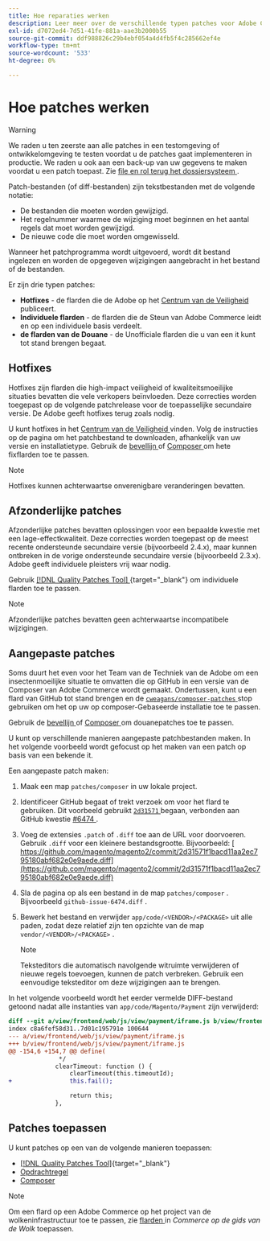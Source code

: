 ```yaml
---
title: Hoe reparaties werken
description: Leer meer over de verschillende typen patches voor Adobe Commerce en hoe ze werken.
exl-id: d7072ed4-7d51-41fe-881a-aae3b2000b55
source-git-commit: ddf988826c29b4ebf054a4d4fb5f4c285662ef4e
workflow-type: tm+mt
source-wordcount: '533'
ht-degree: 0%

---
```


# Hoe patches werken

>[!WARNING]
>
>We raden u ten zeerste aan alle patches in een testomgeving of ontwikkelomgeving te testen voordat u de patches gaat implementeren in productie. We raden u ook aan een back-up van uw gegevens te maken voordat u een patch toepast. Zie [ file en rol terug het dossiersysteem ](../../installation/tutorials/backup.md).

Patch-bestanden (of diff-bestanden) zijn tekstbestanden met de volgende notatie:

- De bestanden die moeten worden gewijzigd.
- Het regelnummer waarmee de wijziging moet beginnen en het aantal regels dat moet worden gewijzigd.
- De nieuwe code die moet worden omgewisseld.

Wanneer het patchprogramma wordt uitgevoerd, wordt dit bestand ingelezen en worden de opgegeven wijzigingen aangebracht in het bestand of de bestanden.

Er zijn drie typen patches:

- **Hotfixes** - de flarden die de Adobe op het [ Centrum van de Veiligheid ](https://magento.com/security/patches) publiceert.
- **Individuele flarden** - de flarden die de Steun van Adobe Commerce leidt en op een individuele basis verdeelt.
- **de flarden van de Douane** - de Unofficiale flarden die u van een it kunt tot stand brengen begaat.

## Hotfixes

Hotfixes zijn flarden die high-impact veiligheid of kwaliteitsmoeilijke situaties bevatten die vele verkopers beïnvloeden. Deze correcties worden toegepast op de volgende patchrelease voor de toepasselijke secundaire versie. De Adobe geeft hotfixes terug zoals nodig.

U kunt hotfixes in het [ Centrum van de Veiligheid ](https://magento.com/security/patches) vinden. Volg de instructies op de pagina om het patchbestand te downloaden, afhankelijk van uw versie en installatietype. Gebruik de [ bevellijn ](../patches/apply.md#) of [ Composer ](../patches/apply.md) om hete fixflarden toe te passen.

>[!NOTE]
>
>Hotfixes kunnen achterwaartse onverenigbare veranderingen bevatten.

## Afzonderlijke patches

Afzonderlijke patches bevatten oplossingen voor een bepaalde kwestie met een lage-effectkwaliteit. Deze correcties worden toegepast op de meest recente ondersteunde secundaire versie (bijvoorbeeld 2.4.x), maar kunnen ontbreken in de vorige ondersteunde secundaire versie (bijvoorbeeld 2.3.x). Adobe geeft individuele pleisters vrij waar nodig.

Gebruik [[!DNL Quality Patches Tool] ](https://experienceleague.adobe.com/tools/commerce-quality-patches/index.html?lang=nl-NL){target="_blank"}  om individuele flarden toe te passen.

>[!NOTE]
>
>Afzonderlijke patches bevatten geen achterwaartse incompatibele wijzigingen.

## Aangepaste patches

Soms duurt het even voor het Team van de Techniek van de Adobe om een insectenmoeilijke situatie te omvatten die op GitHub in een versie van de Composer van Adobe Commerce wordt gemaakt. Ondertussen, kunt u een flard van GitHub tot stand brengen en de [`cweagans/composer-patches` ](https://github.com/cweagans/composer-patches/) stop gebruiken om het op uw op composer-Gebaseerde installatie toe te passen.

Gebruik de [ bevellijn ](apply.md#command-line) of [ Composer ](apply.md#composer) om douanepatches toe te passen.

U kunt op verschillende manieren aangepaste patchbestanden maken. In het volgende voorbeeld wordt gefocust op het maken van een patch op basis van een bekende it.

Een aangepaste patch maken:

1. Maak een map `patches/composer` in uw lokale project.
1. Identificeer GitHub begaat of trekt verzoek om voor het flard te gebruiken. Dit voorbeeld gebruikt [`2d31571` ](https://github.com/magento/magento2/commit/2d31571f1bacd11aa2ec795180abf682e0e9aede) begaan, verbonden aan GitHub kwestie [ #6474 ](https://github.com/magento/magento2/issues/6474).
1. Voeg de extensies `.patch` of `.diff` toe aan de URL voor doorvoeren. Gebruik `.diff` voor een kleinere bestandsgrootte. Bijvoorbeeld: [ https://github.com/magento/magento2/commit/2d31571f1bacd11aa2ec795180abf682e0e9aede.diff](https://github.com/magento/magento2/commit/2d31571f1bacd11aa2ec795180abf682e0e9aede.diff)
1. Sla de pagina op als een bestand in de map `patches/composer` . Bijvoorbeeld `github-issue-6474.diff` .
1. Bewerk het bestand en verwijder `app/code/<VENDOR>/<PACKAGE>` uit alle paden, zodat deze relatief zijn ten opzichte van de map `vendor/<VENDOR>/<PACKAGE>` .

   >[!NOTE]
   >
   >Teksteditors die automatisch navolgende witruimte verwijderen of nieuwe regels toevoegen, kunnen de patch verbreken. Gebruik een eenvoudige teksteditor om deze wijzigingen aan te brengen.

In het volgende voorbeeld wordt het eerder vermelde DIFF-bestand getoond nadat alle instanties van `app/code/Magento/Payment` zijn verwijderd:

```diff
diff --git a/view/frontend/web/js/view/payment/iframe.js b/view/frontend/web/js/view/payment/iframe.js
index c8a6fef58d31..7d01c195791e 100644
--- a/view/frontend/web/js/view/payment/iframe.js
+++ b/view/frontend/web/js/view/payment/iframe.js
@@ -154,6 +154,7 @@ define(
              */
             clearTimeout: function () {
                 clearTimeout(this.timeoutId);
+                this.fail();

                 return this;
             },
```

## Patches toepassen

U kunt patches op een van de volgende manieren toepassen:

- [[!DNL Quality Patches Tool]](https://experienceleague.adobe.com/tools/commerce-quality-patches/index.html?lang=nl-NL){target="_blank"}
- [Opdrachtregel](/help/upgrade/patches/apply.md#command-line)
- [Composer](/help/upgrade/patches/apply.md#composer)

>[!NOTE]
>
>Om een flard op een Adobe Commerce op het project van de wolkeninfrastructuur toe te passen, zie [ flarden ](https://experienceleague.adobe.com/docs/commerce-cloud-service/user-guide/develop/upgrade/apply-patches.html?lang=nl-NL) in _Commerce op de gids van de Wolk_ toepassen.
